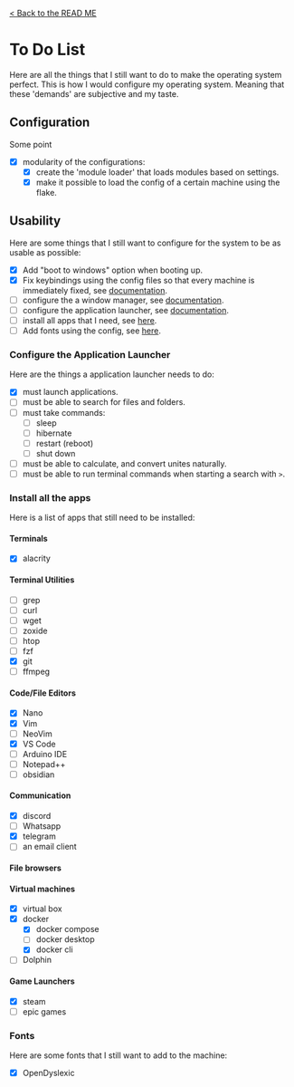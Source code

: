 [< Back to the READ ME](./README.md)

# To Do List
Here are all the things that I still want to do to make the operating system perfect. This is how I would configure my operating system. Meaning that these 'demands' are subjective and my taste.

## Configuration
Some point
- [x] modularity of the configurations:  
  - [x] create the 'module loader' that loads modules based on settings.  
  - [x] make it possible to load the config of a certain machine using the flake.  

## Usability
Here are some things that I still want to configure for the system to be as usable as possible:
- [x] Add "boot to windows" option when booting up.  
- [x] Fix keybindings using the config files so that every machine is immediately fixed, see [documentation](./modules/key-remapper/README.md).
- [ ] configure the a window manager, see [documentation](./modules/gui/README.md).
- [ ] configure the application launcher, see [documentation](./modules/application-launcher/README.md).
- [ ] install all apps that I need, see [here](#install-all-the-apps).
- [ ] Add fonts using the config, see [here](#fonts).

### Configure the Application Launcher
Here are the things a application launcher needs to do:
- [x] must launch applications.   
- [ ] must be able to search for files and folders.   
- [ ] must take commands:   
  - [ ] sleep   
  - [ ] hibernate   
  - [ ] restart (reboot)
  - [ ] shut down   
- [ ] must be able to calculate, and convert unites naturally.   
- [ ] must be able to run terminal commands when starting a search with `>`.   

### Install all the apps 
Here is a list of apps that still need to be installed:

#### Terminals
- [x] alacrity

#### Terminal Utilities
- [ ] grep
- [ ] curl
- [ ] wget 
- [ ] zoxide
- [ ] htop
- [ ] fzf
- [x] git
- [ ] ffmpeg

#### Code/File Editors
- [x] Nano
- [x] Vim
- [ ] NeoVim
- [x] VS Code
- [ ] Arduino IDE
- [ ] Notepad++
- [ ] obsidian

#### Communication
- [x] discord
- [ ] Whatsapp
- [x] telegram
- [ ] an email client

#### File browsers

#### Virtual machines
- [x] virtual box
- [x] docker
  - [x] docker compose
  - [ ] docker desktop
  - [x] docker cli
- [ ] Dolphin

#### Game Launchers
- [x] steam
- [ ] epic games
  
### Fonts
Here are some fonts that I still want to add to the machine:
- [x] OpenDyslexic
